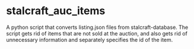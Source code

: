 # stalcraft_auc_items
A python script that converts listing.json files from stalcraft-database.
The script gets rid of items that are not sold at the auction, and also gets rid of unnecessary information and separately specifies the id of the item.
